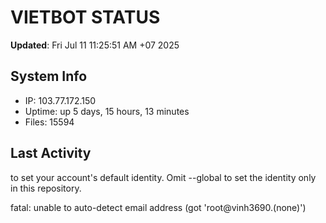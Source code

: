# VIETBOT STATUS
**Updated**: Fri Jul 11 11:25:51 AM +07 2025

## System Info
- IP: 103.77.172.150
- Uptime: up 5 days, 15 hours, 13 minutes
- Files: 15594

## Last Activity

to set your account's default identity.
Omit --global to set the identity only in this repository.

fatal: unable to auto-detect email address (got 'root@vinh3690.(none)')
